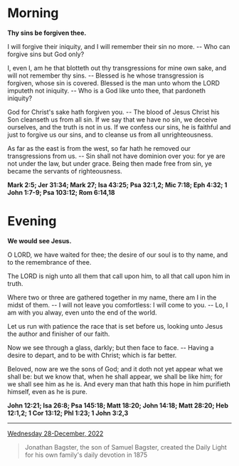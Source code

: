 # Morning

**Thy sins be forgiven thee.**
 
I will forgive their iniquity, and I will remember their sin no more. -- Who can forgive sins but God only?
 
I, even I, am he that blotteth out thy transgressions for mine own sake, and will not remember thy sins. -- Blessed is he whose transgression is forgiven, whose sin is covered. Blessed is the man unto whom the LORD imputeth not iniquity. -- Who is a God like unto thee, that pardoneth iniquity?
 
God for Christ's sake hath forgiven you. -- The blood of Jesus Christ his Son cleanseth us from all sin. If we say that we have no sin, we deceive ourselves, and the truth is not in us. If we confess our sins, he is faithful and just to forgive us our sins, and to cleanse us from all unrighteousness.
 
As far as the east is from the west, so far hath he removed our transgressions from us. -- Sin shall not have dominion over you: for ye are not under the law, but under grace. Being then made free from sin, ye became the servants of righteousness.  

**Mark 2:5; Jer 31:34; Mark 27; Isa 43:25; Psa 32:1,2; Mic 7:18; Eph 4:32; 1 John 1:7-9; Psa 103:12; Rom 6:14,18**

# Evening

**We would see Jesus.**
 
O LORD, we have waited for thee; the desire of our soul is to thy name, and to the remembrance of thee.
 
The LORD is nigh unto all them that call upon him, to all that call upon him in truth.
 
Where two or three are gathered together in my name, there am I in the midst of them. -- I will not leave you comfortless: I will come to you. -- Lo, I am with you alway, even unto the end of the world.
 
Let us run with patience the race that is set before us, looking unto Jesus the author and finisher of our faith.
 
Now we see through a glass, darkly; but then face to face. -- Having a desire to depart, and to be with Christ; which is far better.
 
Beloved, now are we the sons of God; and it doth not yet appear what we shall be: but we know that, when he shall appear, we shall be like him; for we shall see him as he is. And every man that hath this hope in him purifieth himself, even as he is pure.  

**John 12:21; Isa 26:8; Psa 145:18; Matt 18:20; John 14:18; Matt 28:20; Heb 12:1,2; 1 Cor 13:12; Phl 1:23; 1 John 3:2,3**

---

[Wednesday 28-December, 2022](https://t.me/s/daily_light)

> Jonathan Bagster, the son of Samuel Bagster, created the Daily Light for his own family's daily devotion in 1875

